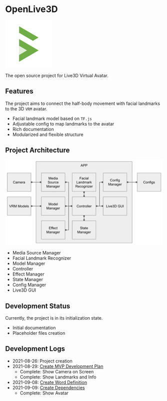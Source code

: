 # OpenLive3D

<img src="asset/design/logo.png" width="150px"/>

The open source project for Live3D Virtual Avatar.

## Features

The project aims to connect the half-body movement with facial landmarks to the 3D `VRM` avatar.

 - Facial landmark model based on `TF.js`
 - Adjustable config to map landmarks to the avatar
 - Rich documentation
 - Modularized and flexible structure

## Project Architecture

![block-diagram](asset/design/block-diagram.png)

 - Media Source Manager
 - Facial Landmark Recognizer
 - Model Manager
 - Controller
 - Effect Manager
 - State Manager
 - Config Manager
 - Live3D GUI

## Development Status

Currently, the project is in its initialization state.

 - Initial documentation
 - Placeholder files creation

## Development Logs

 - 2021-08-26: Project creation
 - 2021-08-29: [Create MVP Development Plan](log/2021-08-28-MVP-Development-Process.md)
   - Complete: Show Camera on Screen
   - Complete: Show Landmarks and Info
 - 2021-09-08: [Create Word Definition](log/2021-09-08-Word-Definition.md)
 - 2021-09-09: [Create Dependencies](log/2021-09-09-Dependencies.md)
   - Complete: Show Avatar
 
